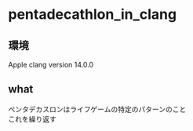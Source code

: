 # pentadecathlon_in_clang
## 環境
Apple clang version 14.0.0  
## what
ペンタデカスロンはライフゲームの特定のパターンのこと  
これを繰り返す
